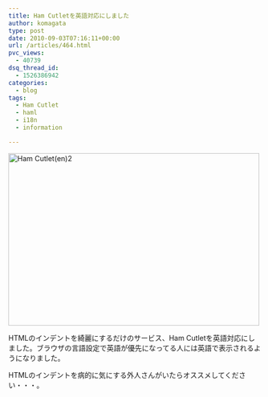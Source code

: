 ```yaml
---
title: Ham Cutletを英語対応にしました
author: komagata
type: post
date: 2010-09-03T07:16:11+00:00
url: /articles/464.html
pvc_views:
  - 40739
dsq_thread_id:
  - 1526386942
categories:
  - blog
tags:
  - Ham Cutlet
  - haml
  - i18n
  - information

---
```

<p class="center">
  <a href="http://www.flickr.com/photos/komagata/4953058775/" title="Ham Cutlet(en)2 by komagata, on Flickr"><img src="http://farm5.static.flickr.com/4131/4953058775_c26d0e5c06.jpg" width="500" height="344" alt="Ham Cutlet(en)2" /></a>
</p>

HTMLのインデントを綺麗にするだけのサービス、Ham Cutletを英語対応にしました。ブラウザの言語設定で英語が優先になってる人には英語で表示されるようになりました。

HTMLのインデントを病的に気にする外人さんがいたらオススメしてください・・・。